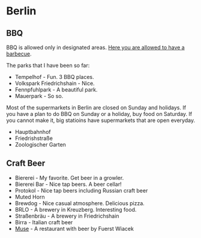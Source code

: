 # Berlin

## BBQ

BBQ is allowed only in designated areas. [Here you are allowed to have a barbecue](https://www.berlin.de/senuvk/umwelt/stadtgruen/gruenanlagen/de/nutzungsmoeglichkeiten/grillen/en/hier.shtml).

The parks that I have been so far:

- Tempelhof - Fun. 3 BBQ places.
- Volkspark Friedrichshain - Nice.
- Fennpfuhlpark - A beautiful park.
- Mauerpark - So so.

Most of the supermarkets in Berlin are closed on Sunday and holidays. If you have a plan to do BBQ on Sunday or a holiday, buy food on Saturday. If you cannot make it, big statioins have supermarkets that are open everyday.

- Hauptbahnhof
- Friedrishstraße
- Zoologischer Garten

## Craft Beer

- Biererei - My favorite. Get beer in a growler.
- Biererei Bar - Nice tap beers. A beer cellar!
- Protokol - Nice tap beers including Russian craft beer
- Muted Horn
- Brewdog - Nice casual atmosphere. Delicious pizza.
- BRLO - A brewery in Kreuzberg. Interesting food.
- Straßenbräu - A brewery in Friedrichshain
- Birra - Italian craft beer
- [Muse](http://www.museberlin.com/) - A restaurant with beer by Fuerst Wiacek
